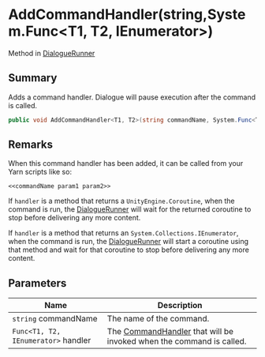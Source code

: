 # AddCommandHandler(string,System.Func\<T1, T2, IEnumerator>)

Method in [DialogueRunner](yarn.unity.dialoguerunner.md)

## Summary

Adds a command handler. Dialogue will pause execution after the command is called.

```csharp
public void AddCommandHandler<T1, T2>(string commandName, System.Func<T1, T2, IEnumerator> handler);
```

## Remarks

When this command handler has been added, it can be called from your Yarn scripts like so:

```
<<commandName param1 param2>>
```

If `handler` is a method that returns a `UnityEngine.Coroutine`, when the command is run, the [DialogueRunner](yarn.unity.dialoguerunner.md) will wait for the returned coroutine to stop before delivering any more content.

If `handler` is a method that returns an `System.Collections.IEnumerator`, when the command is run, the [DialogueRunner](yarn.unity.dialoguerunner.md) will start a coroutine using that method and wait for that coroutine to stop before delivering any more content.

## Parameters

| Name                                | Description                                                                                   |
| ----------------------------------- | --------------------------------------------------------------------------------------------- |
| `string` commandName                | The name of the command.                                                                      |
| `Func<T1, T2, IEnumerator>` handler | The [CommandHandler](yarn.commandhandler.md) that will be invoked when the command is called. |
